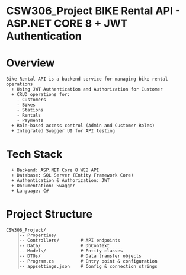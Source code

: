 # CSW306_Project BIKE Rental API - ASP.NET CORE 8 + JWT Authentication
# Overview         
    Bike Rental API is a backend service for managing bike rental operations
      + Using JWT Authentication and Authorization for Customer
      + CRUD operations for:
        - Customers
        - Bikes
        - Stations
        - Rentals
        - Payments
      + Role-based access control (Admin and Customer Roles)
      + Integrated Swagger UI for API testing
# Tech Stack
      + Backend: ASP.NET Core 8 WEB API
      + Database: SQL Server (Entity Framework Core)
      + Authentication & Authorization: JWT
      + Documentation: Swagger
      + Language: C#
# Project Structure 
    CSW306_Project/
        │-- Properties/         
        │-- Controllers/        # API endpoints
        │-- Data/               # DbContext 
        │-- Models/             # Entity classes
        │-- DTOs/               # Data transfer objects
        │-- Program.cs          # Entry point & configuration
        │-- appsettings.json    # Config & connection strings

    


